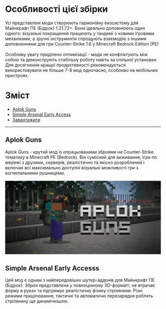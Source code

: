 # Особливості цієї збірки
Усі представлені моди створюють гармонійну екосистему для Майнкрафт ПЕ (Бідрок) 1.21.72+. Вони ідеально доповнюють один одного: візуальні покращення працюють у тандемі з новими ігровими механіками, а зручні інструменти спрощують взаємодію з іншими доповненнями для гри Counter-Strike 1.6 у Minecraft Bedrock Edition (PE)
<br><br>
Особливу увагу приділено оптимізації - моди не конфліктують між собою та демонструють стабільну роботу навіть за спільної установки. Для досягнення кращої продуктивності рекомендується використовувати не більше 7-8 мод одночасно, особливо на мобільних пристроях.
# Зміст
- [Aplok Guns](#aplok-guns)
- [Simple Arsenal Early Access](#simple-arsenal-early-access)
- [Завантажити](#завантажити) <br>
***
## Aplok Guns
Aplok Guns - крутий мод із опрацьованими зброями на Counter-Strike тематику в Minecraft PE (Bedrock). Він сумісний для виживання, ігри по мережі з друзями, серверів, реалістично та якісно розроблений і включає всі максимально доступні візуальні можливості гри з вогнепальними рушницями.
<br><br>
![](images/1720616323_aplok-guns.jpg)
## Simple Arsenal Early Accesss
Цей мод є одним з найпередовіших шутер-аддонів для Майнкрафт ПЕ (Бідрок). Зброя представлена ​​у повноцінному 3D-форматі, не втрачає форму в руках та підтримує реалістичну фізику стрілянини. Різні режими прицілювання, тактичні та автоматичні перезарядки роблять стрілянину ще динамічнішою.
